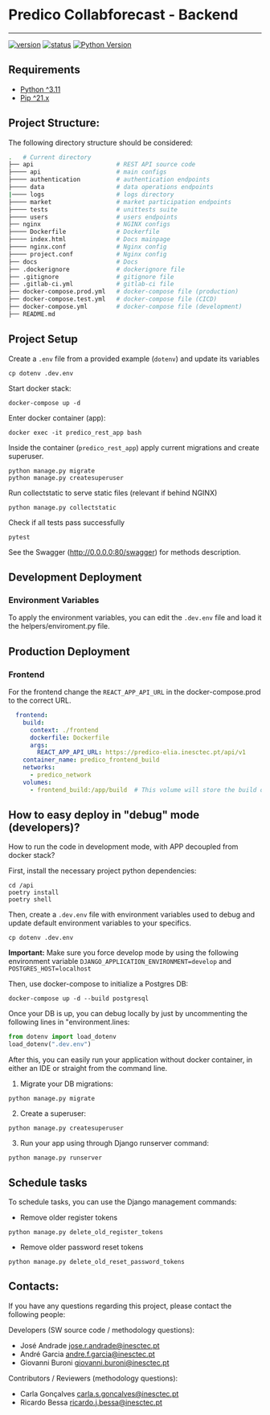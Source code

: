 # Predico Collabforecast - Backend

-----------------------------------------------------

[![version](https://img.shields.io/badge/version-0.0.1-blue.svg)]()
[![status](https://img.shields.io/badge/status-development-yellow.svg)]()
[![Python Version](https://img.shields.io/badge/python-3.11-blue.svg)](https://www.python.org/downloads/release/python-360/)

## Requirements

* [Python ^3.11](https://www.python.org/downloads/)
* [Pip ^21.x](https://pypi.org/project/pip/)


## Project Structure:

The following directory structure should be considered:

``` bash
.   # Current directory
├── api                       # REST API source code
├──── api                     # main configs
├──── authentication          # authentication endpoints
├──── data                    # data operations endpoints
|──── logs                    # logs directory
├──── market                  # market participation endpoints
├──── tests                   # unittests suite
├──── users                   # users endpoints
├── nginx                     # NGINX configs
├──── Dockerfile              # Dockerfile
├──── index.html              # Docs mainpage
├──── nginx.conf              # Nginx config
├──── project.conf            # Nginx config
├── docs                      # Docs
├── .dockerignore             # dockerignore file
├── .gitignore                # gitignore file
├── .gitlab-ci.yml            # gitlab-ci file
├── docker-compose.prod.yml   # docker-compose file (production)
├── docker-compose.test.yml   # docker-compose file (CICD)
├── docker-compose.yml        # docker-compose file (development)
├── README.md
```

## Project Setup

Create a `.env` file from a provided example (`dotenv`) and update its variables
```shell
cp dotenv .dev.env
```

Start docker stack:

```shell
docker-compose up -d
```

Enter docker container (app):

```shell
docker exec -it predico_rest_app bash
```

Inside the container (`predico_rest_app`) apply current migrations and create superuser.

```shell
python manage.py migrate
python manage.py createsuperuser
```

Run collectstatic to serve static files (relevant if behind NGINX)
```shell
python manage.py collectstatic
```

Check if all tests pass successfully

```shell
pytest
```

See the Swagger (http://0.0.0.0:80/swagger) for methods description.

## Development Deployment

### Environment Variables

To apply the environment variables, you can edit the `.dev.env` file and load it the helpers/enviroment.py file.


## Production Deployment

### Frontend

For the frontend change the `REACT_APP_API_URL` in the docker-compose.prod to the correct URL.

```yaml
  frontend:
    build:
      context: ./frontend
      dockerfile: Dockerfile
      args:
        REACT_APP_API_URL: https://predico-elia.inesctec.pt/api/v1
    container_name: predico_frontend_build
    networks:
      - predico_network
    volumes:
      - frontend_build:/app/build  # This volume will store the build output
```

## How to easy deploy in "debug" mode (developers)?

How to run the code in development mode, with APP decoupled from docker stack?

First, install the necessary project python dependencies:


```shell
cd /api
poetry install
poetry shell
```

Then, create a `.dev.env` file with environment variables used to debug and update default environment variables to your specifics.

```shell
cp dotenv .dev.env
```

**Important:** Make sure you force develop mode by using the following environment variable `DJANGO_APPLICATION_ENVIRONMENT=develop` and `POSTGRES_HOST=localhost`

Then, use docker-compose to initialize a Postgres DB:

```shell
docker-compose up -d --build postgresql
```

Once your DB is up, you can debug locally by just by uncommenting the following lines in "environment.lines: 

```python
from dotenv import load_dotenv
load_dotenv(".dev.env")
```

After this, you can easily run your application without docker container, in either an IDE or straight from the command line.

1. Migrate your DB migrations:

```shell
python manage.py migrate
```

2. Create a superuser:

```shell
python manage.py createsuperuser
```

3. Run your app using through Django runserver command:

```shell
python manage.py runserver
```

## Schedule tasks

To schedule tasks, you can use the Django management commands:

- Remove older register tokens

```shell
python manage.py delete_old_register_tokens
```

- Remove older password reset tokens

```shell
python manage.py delete_old_reset_password_tokens
```

## Contacts:

If you have any questions regarding this project, please contact the following people:

Developers (SW source code / methodology questions):
  - José Andrade <jose.r.andrade@inesctec.pt>
  - André Garcia <andre.f.garcia@inesctec.pt>
  - Giovanni Buroni <giovanni.buroni@inesctec.pt>

Contributors / Reviewers (methodology questions):
  - Carla Gonçalves <carla.s.goncalves@inesctec.pt>
  - Ricardo Bessa <ricardo.j.bessa@inesctec.pt>
